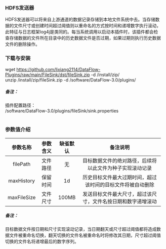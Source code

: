 ### HDFS发送器  
HDFS发送器可以将来自上游通道的数据记录存储到本地文件系统中去。当存储数据的文件尺寸或创建时间超过阈值则以重命名的方式按时间和递增数字执行滚动，此特征与日志框架log4j是类同的。每当系统调用以启动本插件时，该插件都会检查存储数据的文件所在目录中的历史数据文件是否过期，如果过期则执行历史数据文件的删除操作。  
      

### 下载与安装  
wget https://github.com/lixiang2114/DataFlow-Plugins/raw/main/FileSink/dst/fileSink.zip -d /install/zip/  
unzip  /install/zip/fileSink.zip -d /software/DataFlow-3.0/plugins/    

##### 备注：  
插件配置路径：  
 /software/DataFlow-3.0/plugins/fileSink/sink.properties  
​      

### 参数值介绍  
|参数名称|参数含义|缺省默认|备注说明|
|:-----:|:-------:|:-------:|:-------:|
|filePath|文件路径|无|目标数据文件的绝对路径，后续将以此文件为种子实现滚动记录|
|maxHistory|保留时间|1d|历史目标文件最大过期时间，超过该时间的目标文件将被自动删除|
|maxFileSize|文件尺寸|100MB|发送目标文件最大尺寸，超过该尺寸，文件名按日期和数字递增滚动|
##### 备注：  
目标数据文件按日期和尺寸实现滚动记录，当日期翻天或尺寸超过阈值都将造成数据文件被重命名切换，翻天切换的文件名被重命名时将修改其日期，尺寸超过阈值切换的文件名将递增最后的数字序列。